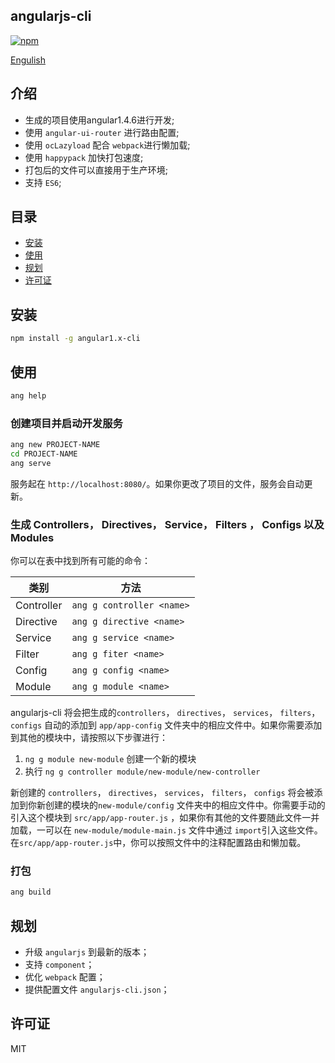 ## angularjs-cli

[![npm](https://img.shields.io/npm/v/angular1.x-cli.svg?style=flat)](https://www.npmjs.com/package/angular1.x-cli?activeTab=versions)

[Engulish](https://github.com/xuMINGzhi9/angularjs-cli/blob/master/README.md)

## 介绍

* 生成的项目使用angular1.4.6进行开发;
* 使用 `angular-ui-router` 进行路由配置;
* 使用 `ocLazyload` 配合 `webpack`进行懒加载;
* 使用 `happypack` 加快打包速度;
* 打包后的文件可以直接用于生产环境;
* 支持 `ES6`;

## 目录

* [安装](#安装)
* [使用](#使用)
* [规划](#规划)
* [许可证](#许可证)

## 安装

```bash
npm install -g angular1.x-cli
```
## 使用

```bash
ang help
```

### 创建项目并启动开发服务

```bash
ang new PROJECT-NAME
cd PROJECT-NAME
ang serve
```
服务起在 `http://localhost:8080/`。如果你更改了项目的文件，服务会自动更新。

### 生成 Controllers， Directives， Service， Filters ， Configs 以及 Modules

你可以在表中找到所有可能的命令：

类别  | 方法
---       | ---
Controller | `ang g controller <name>`
Directive | `ang g directive <name> `
Service | `ang g service <name>`
Filter | `ang g fiter <name>`
Config | `ang g config <name>`
Module | `ang g module <name>`

angularjs-cli 将会把生成的`controllers`， `directives`， `services`， `filters`，  `configs` 自动的添加到 `app/app-config` 文件夹中的相应文件中。如果你需要添加到其他的模块中，请按照以下步骤进行：
 1. `ng g module new-module` 创建一个新的模块
 2.  执行 `ng g controller module/new-module/new-controller`

新创建的 `controllers`， `directives`， `services`， `filters`， `configs` 将会被添加到你新创建的模块的`new-module/config` 文件夹中的相应文件中。你需要手动的引入这个模块到 `src/app/app-router.js` ，如果你有其他的文件要随此文件一并加载，一可以在 `new-module/module-main.js` 文件中通过 `import`引入这些文件。
在`src/app/app-router.js`中，你可以按照文件中的注释配置路由和懒加载。

### 打包

```bash
ang build
```

## 规划
* 升级 `angularjs` 到最新的版本；
* 支持 `component`；
* 优化 `webpack` 配置；
* 提供配置文件 `angularjs-cli.json`；

## 许可证
MIT

